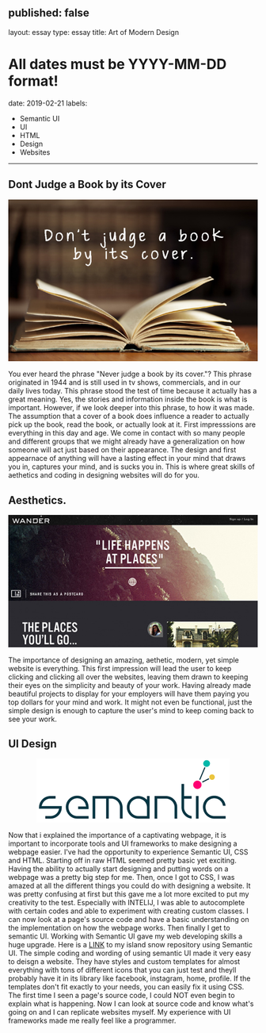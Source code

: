 published: false
---
layout: essay
type: essay
title: Art of Modern Design 
# All dates must be YYYY-MM-DD format!
date: 2019-02-21
labels:
  - Semantic UI
  - UI
  - HTML
  - Design
  - Websites
---


## Dont Judge a Book by its Cover

<img class="ui medium left circular floated image" src="../images/book.jpg">

  You ever heard the phrase "Never judge a book by its cover."? This phrase originated in 1944 and is still used in tv shows, commercials, and in our daily lives today. This phrase stood the test of time because it actually has a great meaning. Yes, the stories and information inside the book is what is important. However, if we look deeper into this phrase, to how it was made. The assumption that a cover of a book does influence a reader to actually pick up the book, read the book, or actually look at it. First impresssions are everything in this day and age. We come in contact with so many people and different groups that we might already have a generalization on how someone will act just based on their appearance. The design and first appearnace of anything will have a lasting effect in your mind that draws you in, captures your mind, and is sucks you in. This is where great skills of aethetics and coding in designing websites will do for you. 

## Aesthetics.

<img class="ui medium right circular floated image" src="../images/website.jpg">
  
  The importance of designing an amazing, aethetic, modern, yet simple website is everything. This first impression will lead the user to keep clicking and clicking all over the websites, leaving them drawn to keeping their eyes on the simplicity and beauty of your work. Having already made beautiful projects to display for your employers will have them paying you top dollars for your mind and work. It might not even be functional, just the simple design is enough to capture the user's mind to keep coming back to see your work. 

## UI Design

<p align="center">
<img class="ui large image" src="../images/semantic.png">
<p/>

  Now that i explained the importance of a captivating webpage, it is important to incorporate tools and UI frameworks to make designing a webpage easier. I've had the opportunity to experience Semantic UI, CSS and HTML. Starting off in raw HTML seemed pretty basic yet exciting. Having the ability to actually start designing and putting words on a webpage was a pretty big step for me. Then, once I got to CSS, I was amazed at all the different things you could do with designing a website. It was pretty confusing at first but this gave me a lot more excited to put my creativity to the test. Especially with INTELIJ, I was able to autocomplete with certain codes and able to experiment with creating custom classes. I can now look at a page's source code and have a basic understanding on the implementation on how the webpage works. Then finally I get to semantic UI. Working with Semantic UI gave my web developing skills a huge upgrade. Here is a [LINK](https://github.com/Tabalbar/islandsnow) to my island snow repository using Semantic UI. The simple coding and wording of using semantic UI made it very easy to deisgn a website. They have styles and custom templates for almost everything with tons of different icons that you can just test and theyll probably have it in its library like facebook, instagram, home, profile. If the templates don't fit exactly to your needs, you can easily fix it using CSS. The first time I seen a page's source code, I could NOT even begin to explain what is happening. Now I can look at source code and know what's going on and I can replicate websites myself. My experience with UI frameworks made me really feel like a programmer.
  

